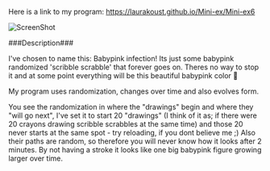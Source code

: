 
Here is a link to my program: 
https://laurakoust.github.io/Mini-ex/Mini-ex6

![ScreenShot](https://github.com/laurakoust/Mini-ex/blob/gh-pages/Mini-ex6/Sk%C3%A6rmbillede%202017-03-19%20kl.%2019.47.54.png)


###Description###

I've chosen to name this: Babypink infection!
Its just some babypink randomized 'scribble scrabble' that forever goes on.
Theres no way to stop it and at some point everything will be this beautiful babypink color 🌸

My program uses randomization, changes over time and also evolves form. 

You see the randomization in where the "drawings" begin and where they "will go next", 
I've set it to start 20 "drawings" (I think of it as; if there were 20 crayons drawing scribble scrabbles 
at the same time) and those 20 never starts at the same spot - try reloading, if you dont believe me ;)
Also their paths are random, so therefore you will never know how it looks after 2 minutes. 
By not having a stroke it looks like one big babypink figure growing larger over time. 
